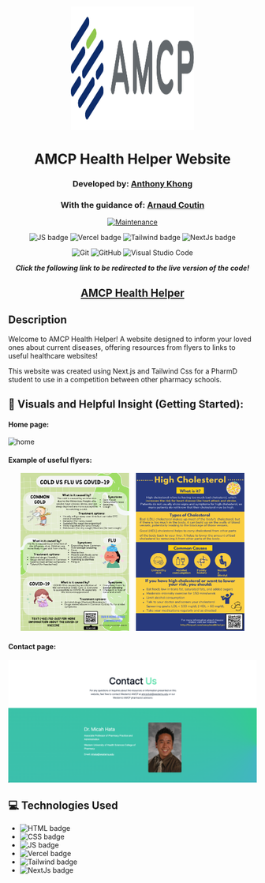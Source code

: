 <div align="center">

<img src="/public/logo_amcp.svg" width="250" height="250">

# AMCP Health Helper Website

</div>

<div align="center">

### Developed by: [Anthony Khong](https://github.com/anthonykhong)

### With the guidance of: [Arnaud Coutin](https://github.com/arnaudcoutin)

[![Maintenance](https://img.shields.io/badge/Maintained%3F-yes-green.svg)](https://GitHub.com/Naereen/StrapDown.js/graphs/commit-activity)

![JS badge](https://img.shields.io/badge/JavaScript-323330?style=for-the-badge&logo=javascript&logoColor=F7DF1E)
![Vercel badge](https://img.shields.io/badge/Vercel-000000?style=for-the-badge&logo=vercel&logoColor=white)
![Tailwind badge](https://img.shields.io/badge/Tailwind_CSS-38B2AC?style=for-the-badge&logo=tailwind-css&logoColor=white)
![NextJs badge](https://img.shields.io/badge/next.js-000000?style=for-the-badge&logo=nextdotjs&logoColor=white)

![Git](https://img.shields.io/badge/GIT-E44C30?style=for-the-badge&logo=git&logoColor=white)
![GitHub](https://img.shields.io/badge/GitHub-100000?style=for-the-badge&logo=github&logoColor=white)
![Visual Studio Code](https://img.shields.io/badge/Visual_Studio_Code-0078D4?style=for-the-badge&logo=visual%20studio%20code&logoColor=white)

**_Click the following link to be redirected to the live version of the code!_**

## [AMCP Health Helper](https://pharma-website-psi.vercel.app/)

</div>

## Description

<p>Welcome to AMCP Health Helper! A website designed to inform your loved ones about current diseases, offering resources from flyers to links to useful healthcare websites!</p>
<p>This website was created using Next.js and Tailwind Css for a PharmD student to use in a competition between other pharmacy schools.</p>

<div align="center">

</div>

## :camera_flash: Visuals and Helpful Insight (Getting Started):

#### Home page:

![home](/public/homepage.gif)

#### Example of useful flyers:

<div align="center">

<img style="padding-right:10px;" src="/public/coldVflu.png" width="220" height="320">
<img src="/public/highCholesterol.png" width="220" height="320">

</div>

#### Contact page:

![home](/public/contactpage.png)

## :computer: Technologies Used

- ![HTML badge](https://img.shields.io/badge/HTML5-E34F26?style=for-the-badge&logo=html5&logoColor=white)
- ![CSS badge](https://img.shields.io/badge/CSS3-1572B6?style=for-the-badge&logo=css3&logoColor=white)
- ![JS badge](https://img.shields.io/badge/JavaScript-323330?style=for-the-badge&logo=javascript&logoColor=F7DF1E)
- ![Vercel badge](https://img.shields.io/badge/Vercel-000000?style=for-the-badge&logo=vercel&logoColor=white)
- ![Tailwind badge](https://img.shields.io/badge/Tailwind_CSS-38B2AC?style=for-the-badge&logo=tailwind-css&logoColor=white)
- ![NextJs badge](https://img.shields.io/badge/next.js-000000?style=for-the-badge&logo=nextdotjs&logoColor=white)
